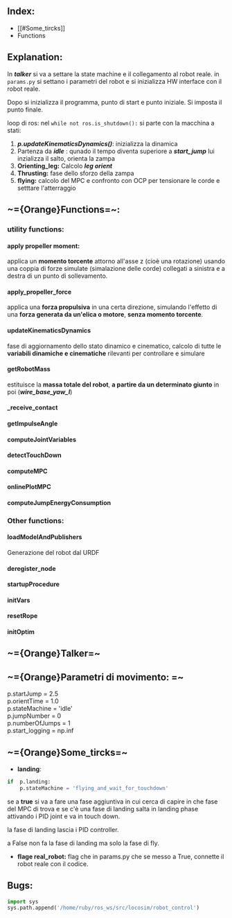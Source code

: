 ## Index: 
- [[#Some_tircks]]
- Functions
## Explanation: 

In ***talker*** si va a settare la state machine e il collegamento al robot reale. in `params.py`  si settano i parametri del robot e si inizializza HW interface con il robot reale.

Dopo si inizializza il programma, punto di start e punto iniziale.
Si imposta il punto finale.

loop di ros:
nel `while not ros.is_shutdown():`  si parte con la macchina a stati:
1. ***p.updateKinematicsDynamics()***: inizializza la dinamica
2. Partenza da ***idle*** : qunado il tempo diventa superiore a ***start_jump*** lui inzializza il salto, orienta la zampa
3. **Orienting_leg:** Calcolo ***leg orient***
4. **Thrusting:** fase dello sforzo della zampa
5. **flying:** calcolo del MPC e confronto con OCP per tensionare le corde e setttare l'atterraggio 

## ~={Orange}Functions=~:

### utility functions:

#### apply propeller moment: 
applica un **momento torcente** attorno all'asse z (cioè una rotazione) usando una coppia di forze simulate (simalazione delle corde) collegati a sinistra e a destra di un punto di sollevamento.

#### apply_propeller_force

applica una **forza propulsiva** in una certa direzione, simulando l'effetto di una **forza generata da un'elica o motore**, **senza momento torcente**.
#### updateKinematicsDynamics

fase di aggiornamento dello stato dinamico e cinematico, calcolo di tutte le **variabili dinamiche e cinematiche** rilevanti per controllare e simulare

#### getRobotMass

estituisce la **massa totale del robot**, **a partire da un determinato giunto** in poi (***wire_base_yaw_l***)
#### _receive_contact

#### getImpulseAngle
#### computeJointVariables

#### detectTouchDown

#### computeMPC

#### onlinePlotMPC

#### computeJumpEnergyConsumption


### Other functions: 

#### loadModelAndPublishers
Generazione del robot dal URDF
#### deregister_node

#### startupProcedure
#### initVars

#### resetRope

#### initOptim


## ~={Orange}Talker=~



## ~={Orange}Parametri di movimento: =~

p.startJump = 2.5  
p.orientTime = 1.0  
p.stateMachine = 'idle'  
p.jumpNumber  = 0  
p.numberOfJumps = 1  
p.start_logging = np.inf


## ~={Orange}Some_tircks=~

- **landing**:
```python
if  p.landing:  
    p.stateMachine = 'flying_and_wait_for_touchdown'  
```
se a **true** si va a fare una fase aggiuntiva in cui cerca di capire in che fase del MPC di trova e se c'è una fase di landing salta in landing phase attivando i PID joint e va in touch down.

la fase di landing lascia i PID controller.

a False non fa la fase di landing ma solo la fase di fly.

- **flage real_robot:** 
flag che in params.py che se messo a True, connette il robot reale con il codice.


## Bugs: 
``` python
import sys  
sys.path.append('/home/ruby/ros_ws/src/locosim/robot_control')
```